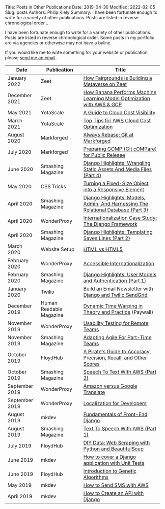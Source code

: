 Title: Posts in Other Publications
Date: 2019-04-30
Modified: 2022-02-05
Slug: posts
Authors: Philip Kiely
Summary: I have been fortunate enough to write for a variety of other publications. Posts are listed in reverse chronological order...

I have been fortunate enough to write for a variety of other publications. Posts are listed in reverse chronological order. Some posts in my portfolio are via agencies or otherwise may not have a byline.

If you would like me to write something for your website or publication, please [send me an email](mailto:philip@kiely.xyz).

Date | Publication | Title
--- | --- | ---
January 2022 | Zeet | [How Fairgrounds is Building a Metaverse on Zeet](https://blog.zeet.co/fairgrounds/)
December 2021 | Zeet | [How Banana Performs Machine Learning Model Optimization with AWS &amp; GCP](https://blog.zeet.co/banana/)
May 2021 | YotaScale | [A Guide to Cloud Cost Visibility](https://yotascale.com/cloud-cost-visibility-guide/)
March 2021 | YotaScale | [Top Tips for AWS Cloud Cost Optimization](https://yotascale.com/tips-for-cost-optimization/)
August 2020 | Markforged | [Always Rebase: Git at Markforged](https://engineering.markforged.com/#/blog/post/git_at_markforged)
July 2020 | Markforged | [Preparing GOMP (Git cOMPare) for Public Release](https://engineering.markforged.com/#/blog/post/preparing_gomp)
June 2020 | Smashing Magazine | [Django Highlights: Wrangling Static Assets And Media Files (Part 4)](https://www.smashingmagazine.com/2020/06/django-highlights-wrangling-static-assets-media-files-part-4/)
May 2020 | CSS Tricks | [Turning a Fixed-Size Object into a Responsive Element](https://css-tricks.com/turning-a-fixed-size-object-into-a-responsive-element/)
April 2020  | Smashing Magazine  | [Django Highlights: Models, Admin, And Harnessing The Relational Database (Part 3)](https://www.smashingmagazine.com/2020/04/django-highlights-models-admin-relational-database/) 
April 2020  | WonderProxy  |  [Internationalization Case Study: The Django Framework](https://wonderproxy.com/blog/internationalization-with-django/)
April 2020  | Smashing Magazine  |  [Django Highlights: Templating Saves Lines (Part 2)](https://www.smashingmagazine.com/2020/04/django-highlights-templating-saves-lines/)
March 2020  | Website Setup  |  [HTML vs HTML5](https://websitesetup.org/html-vs-html5/)
February 2020  |  WonderProxy  |  [Accessible Internationalization](https://wonderproxy.com/blog/accessible-internationalization/)
February 2020  |  Smashing Magazine  |  [Django Highlights: User Models and Authentication (Part 1)](https://www.smashingmagazine.com/2020/02/django-highlights-user-models-authentication/)
January 2020  |  Twilio | [Build an Email Newsletter with Django and Twilio SendGrid](https://www.twilio.com/blog/build-email-newsletter-django-twilio-sendgrid)
December 2019  | Human Readable Magazine  | [Dynamic Time Warping in Theory and Practice](https://humanreadablemag.com/issues/1/articles/dynamic-time-warping-in-theory-and-practice) (Paywall) 
November 2019  | WonderProxy  |  [Usability Testing for Remote Teams](https://wonderproxy.com/blog/remote-usability-testing/)
November 2019  | Smashing Magazine  |  [Adapting Agile For Part-Time Teams](https://www.smashingmagazine.com/2019/11/adapting-agile-part-time-teams/)
October 2019  | FloydHub  |  [A Pirate's Guide to Accuracy, Precision, Recall, and Other Scores](https://blog.floydhub.com/a-pirates-guide-to-accuracy-precision-recall-and-other-scores/)
October 2019  | Smashing Magazine  |  [Speech To Text With AWS (Part 2)](https://www.smashingmagazine.com/2019/10/text-to-speech-aws-part-2/)
September 2019  | WonderProxy  |  [Amazon versus Google Translate](https://wonderproxy.com/blog/amazon-vs-google-translate/)
September 2019  | WonderProxy  |  [Localization for Developers](https://wonderproxy.com/blog/localization-for-developers/)
August 2019  | mkdev  |  [Fundamentals of Front-End Django](https://mkdev.me/en/posts/fundamentals-of-front-end-django)
August 2019  | Smashing Magazine |  [Text To Speech With AWS (Part 1)](https://www.smashingmagazine.com/2019/08/text-to-speech-aws/)
July 2019 | FloydHub | [DIY Data: Web Scraping with Python and BeautifulSoup](https://blog.floydhub.com/web-scraping-with-python/)
June 2019  | mkdev  | [How to cover a Django application with Unit Tests](https://mkdev.me/en/posts/how-to-cover-django-application-with-unit-tests) 
June 2019 | FloydHub | [Introduction to Genetic Algorithms](https://blog.floydhub.com/introduction-to-genetic-algorithms/)
May 2019  | mkdev  |  [How to Send SMS with AWS](https://mkdev.me/en/posts/how-to-send-sms-messages-with-aws-lambda-sns-and-python-3)
April 2019  | mkdev  |  [How to Create an API with Django](https://mkdev.me/en/posts/how-to-create-an-api-with-django)  

